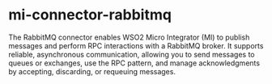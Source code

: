 # mi-connector-rabbitmq
The RabbitMQ connector enables WSO2 Micro Integrator (MI) to publish messages and perform RPC interactions with a RabbitMQ broker. It supports reliable, asynchronous communication, allowing you to send messages to queues or exchanges, use the RPC pattern, and manage acknowledgments by accepting, discarding, or requeuing messages.

